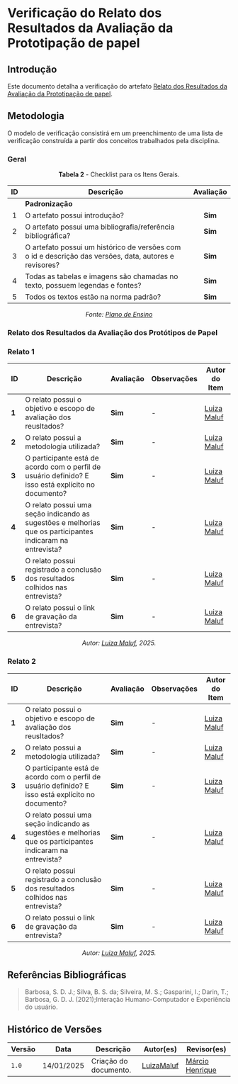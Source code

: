 # __Verificação do Relato dos Resultados da Avaliação da Prototipação de papel__

## __Introdução__

Este documento detalha a verificação do artefato [Relato dos Resultados da Avaliação da Prototipação de papel](../../../design_avaliacao/pp/relato_pp.md).

## __Metodologia__

O modelo de verificação consistirá em um preenchimento de uma lista de verificação construída a partir dos conceitos trabalhados pela disciplina.


### __Geral__

<center>

**Tabela 2** - Checklist para os Itens Gerais.

|  ID  | Descrição      | Avaliação  |   
| :--: | ------------ | :--------: | 
|      | **Padronização**      |
|  1   | O artefato possui introdução?  |  **Sim**     |  
|  2   | O artefato possui uma bibliografia/referência bibliográfica?   |      **Sim**   | 
|  3   | O artefato possui um histórico de versões com o id e descrição das versões, data, autores e revisores? |       **Sim**   | 
|  4   | Todas as tabelas e imagens são chamadas no texto, possuem legendas e fontes? |      **Sim**  |    
|  5   | Todos os textos estão na norma padrão?   | **Sim**  


_Fonte: [Plano de Ensino](/docs/assets/documentos/Plano_de_Ensino.pdf)_

</center>

### __Relato dos Resultados da Avaliação dos Protótipos de Papel__

### Relato 1

<center>

| **ID** | **Descrição** | **Avaliação** | **Observações** | **Autor do Item** |
|--------|---------------|---------------|----------------|--------------------|
| **1**  | O relato possui o objetivo e escopo de avaliação dos reusltados? | **Sim** | - | [Luiza Maluf](https://github.com/LuizaMaluf)|
| **2**  | O relato possui a metodologia utilizada? | **Sim** | - | [Luiza Maluf](https://github.com/LuizaMaluf)| 
| **3**  | O participante está de acordo com o perfil de usuário definido? E isso está explícito no documento?| **Sim** | - | [Luiza Maluf](https://github.com/LuizaMaluf)|
| **4** | O relato possui uma seção indicando as sugestões e melhorias que os participantes indicaram na entrevista? | **Sim** | - | [Luiza Maluf](https://github.com/LuizaMaluf)|
| **5** | O relato possui registrado a conclusão dos resultados colhidos nas entrevista? | **Sim** | - | [Luiza Maluf](https://github.com/LuizaMaluf) |
| **6** | O relato possui o link de gravação da entrevista? | **Sim** | - | [Luiza Maluf](https://github.com/LuizaMaluf)| 

_Autor: [Luiza Maluf](https://github.com/LuizaMaluf), 2025._

</center>

### Relato 2

<center>

| **ID** | **Descrição** | **Avaliação** | **Observações** | **Autor do Item** |
|--------|---------------|---------------|----------------|--------------------|
| **1**  | O relato possui o objetivo e escopo de avaliação dos reusltados? | **Sim** | - | [Luiza Maluf](https://github.com/LuizaMaluf)|
| **2**  | O relato possui a metodologia utilizada? | **Sim** | - | [Luiza Maluf](https://github.com/LuizaMaluf)| 
| **3**  | O participante está de acordo com o perfil de usuário definido? E isso está explícito no documento?| **Sim** | - | [Luiza Maluf](https://github.com/LuizaMaluf)|
| **4** | O relato possui uma seção indicando as sugestões e melhorias que os participantes indicaram na entrevista? | **Sim** | - | [Luiza Maluf](https://github.com/LuizaMaluf)|
| **5** | O relato possui registrado a conclusão dos resultados colhidos nas entrevista? | **Sim** | - | [Luiza Maluf](https://github.com/LuizaMaluf) |
| **6** | O relato possui o link de gravação da entrevista? | **Sim** | - | [Luiza Maluf](https://github.com/LuizaMaluf)| 

_Autor: [Luiza Maluf](https://github.com/LuizaMaluf), 2025._

</center>

## __Referências Bibliográficas__

> Barbosa, S. D. J.; Silva, B. S. da; Silveira, M. S.; Gasparini, I.; Darin, T.; Barbosa, G. D. J. (2021);Interação Humano-Computador e Experiência do usuário.

## __Histórico de Versões__

| Versão | Data       | Descrição              | Autor(es)                                        | Revisor(es)                                    |
| ------ | ---------- | ---------------------- | ------------------------------------------------ | ---------------------------------------------- |
| `1.0`| 14/01/2025 | Criação do documento. | [LuizaMaluf](https://github.com/LuizaMaluf) | [Márcio Henrique](https://github.com/DeM4rcio) |
